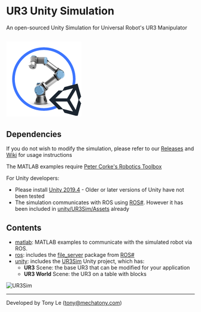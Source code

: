 # UR3 Unity Simulation

An open-sourced Unity Simulation for Universal Robot's UR3 Manipulator
## ![UR3Sim logo](https://github.com/tonydle/ur3_unity_sim/blob/master/unity/UR3Sim/Assets/Graphics/logo.png)

## Dependencies ##
If you do not wish to modify the simulation, please refer to our [Releases](https://github.com/tonydle/ur3_unity_sim/releases)
and [Wiki](https://github.com/tonydle/ur3_unity_sim/wiki) for usage instructions

The MATLAB examples require [Peter Corke's Robotics Toolbox](https://github.com/petercorke/robotics-toolbox-matlab)

For Unity developers:
* Please install [Unity 2019.4](https://store.unity.com/download) - Older or later versions of Unity have not been tested
* The simulation communicates with ROS using [ROS#](https://github.com/siemens/ros-sharp).
However it has been included in [unity/UR3Sim/Assets](https://github.com/tonydle/ur3_unity_sim/tree/master/unity/UR3Sim/Assets) already

## Contents ##

* [matlab](https://github.com/tonydle/ur3_unity_sim/tree/master/matlab): MATLAB examples to communicate with the simulated robot via ROS.
* [ros](https://github.com/tonydle/ur3_unity_sim/tree/master/ros):
includes the [file_server](https://github.com/tonydle/ur3_unity_sim/tree/master/ros/file_server) package
from [ROS#](https://github.com/siemens/ros-sharp)
* [unity](https://github.com/tonydle/ur3_unity_sim/tree/master/unity): includes
the [UR3Sim](https://github.com/tonydle/ur3_unity_sim/tree/master/unity/UR3Sim) Unity project, which has:
    - **UR3** Scene: the base UR3 that can be modified for your application
    - **UR3 World** Scene: the UR3 on a table with blocks
    
![UR3Sim](https://github.com/tonydle/ur3_unity_sim/wiki/img/ur3sim_running.jpg)
    
---
Developed by Tony Le (tony@mechatony.com)
